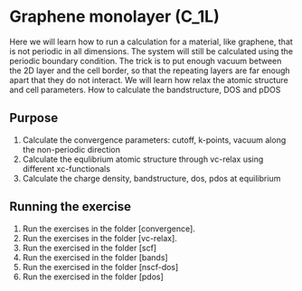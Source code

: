 
# Graphene monolayer (C_1L)
Here we will learn how to run a calculation for a material, like graphene, that is not periodic in all dimensions.
The system will still be calculated using the periodic boundary condition.
The trick is to put enough vacuum between the 2D layer and the cell border, 
so that the repeating layers are far enough apart that they do not interact.
We will learn how relax the atomic structure and cell parameters. How to calculate the bandstructure, DOS and pDOS

## Purpose
  1. Calculate the convergence parameters: cutoff, k-points, vacuum along the non-periodic direction
  2. Calculate the equlibrium atomic structure through vc-relax using different xc-functionals
  3. Calculate the charge density, bandstructure, dos, pdos  at equilibrium

## Running the exercise
  1. Run the exercises in the folder [convergence].
  2. Run the exercises in the folder [vc-relax].
  3. Run the exercised in the folder [scf]
  4. Run the exercised in the folder [bands]
  5. Run the exercised in the folder [nscf-dos]
  6. Run the exercised in the folder [pdos]

